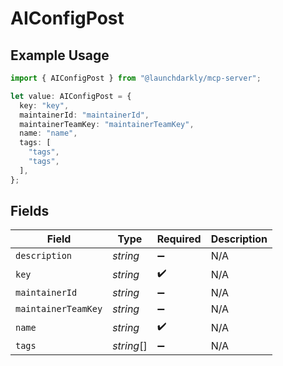 # AIConfigPost

## Example Usage

```typescript
import { AIConfigPost } from "@launchdarkly/mcp-server";

let value: AIConfigPost = {
  key: "key",
  maintainerId: "maintainerId",
  maintainerTeamKey: "maintainerTeamKey",
  name: "name",
  tags: [
    "tags",
    "tags",
  ],
};
```

## Fields

| Field               | Type                | Required            | Description         |
| ------------------- | ------------------- | ------------------- | ------------------- |
| `description`       | *string*            | :heavy_minus_sign:  | N/A                 |
| `key`               | *string*            | :heavy_check_mark:  | N/A                 |
| `maintainerId`      | *string*            | :heavy_minus_sign:  | N/A                 |
| `maintainerTeamKey` | *string*            | :heavy_minus_sign:  | N/A                 |
| `name`              | *string*            | :heavy_check_mark:  | N/A                 |
| `tags`              | *string*[]          | :heavy_minus_sign:  | N/A                 |